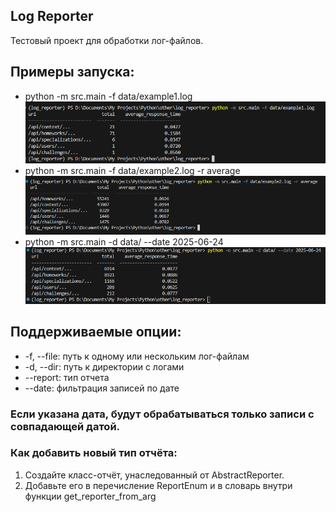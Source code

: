 ## Log Reporter
Тестовый проект для обработки лог-файлов.

## Примеры запуска:
- python -m src.main -f data/example1.log
![Пример отчёта](assets/screenshot_1.png)
- python -m src.main -f data/example2.log -r average
![Пример отчёта](assets/screenshot_2.png)
- python -m src.main -d data/ --date 2025-06-24
![Пример отчёта](assets/screenshot_3.png)




## Поддерживаемые опции:
- -f, --file: путь к одному или нескольким лог-файлам
- -d, --dir: путь к директории с логами
- --report: тип отчета
- --date: фильтрация записей по дате

### Если указана дата, будут обрабатываться только записи с совпадающей датой.

### Как добавить новый тип отчёта:

1) Создайте класс-отчёт, унаследованный от AbstractReporter.
2) Добавьте его в перечисление ReportEnum и в словарь внутри функции get_reporter_from_arg
